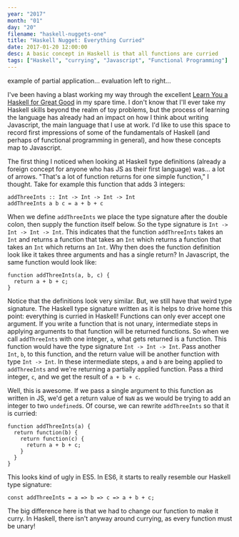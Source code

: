 ```yaml
---
year: "2017"
month: "01"
day: "20"
filename: "haskell-nuggets-one"
title: "Haskell Nugget: Everything Curried"
date: 2017-01-20 12:00:00
desc: A basic concept in Haskell is that all functions are curried
tags: ["Haskell", "currying", "Javascript", "Functional Programming"]
---
```


example of partial application...
evaluation left to right...

I've been having a blast working my way through the excellent [Learn You a Haskell for Great Good](link) in my spare time. I don't know that I'll ever take my Haskell skills beyond the realm of toy problems, but the process of learning the language has already had an impact on how I think about writing Javascript, the main language that I use at work. I'd like to use this space to record first impressions of some of the fundamentals of Haskell (and perhaps of functional programming in general), and how these concepts map to Javascript.

The first thing I noticed when looking at Haskell type definitions (already a foreign concept for anyone who has JS as their first language) was... a lot of arrows. "That's a lot of function returns for one simple function," I thought. Take for example this function that adds 3 integers:

```
addThreeInts :: Int -> Int -> Int -> Int
addThreeInts a b c = a + b + c
```

When we define `addThreeInts` we place the type signature after the double colon, then supply the function itself below. So the type signature is `Int -> Int -> Int -> Int`. This indicates that the function `addThreeInts` takes an `Int` and returns a function that takes an `Int` which returns a function that takes an `Int` which returns an `Int`. Why then does the function definition look like it takes three arguments and has a single return? In Javascript, the same function would look like:

```
function addThreeInts(a, b, c) {
  return a + b + c;
}
```

Notice that the definitions look very similar. But, we still have that weird type signature. The Haskell type signature written as it is helps to drive home this point: everything is curried in Haskell! Functions can only ever accept one argument. If you write a function that is not unary, intermediate steps in applying arguments to that function will be returned functions. So when we call `addThreeInts` with one integer, `a`, what gets returned is a function. This function would have the type signature `Int -> Int -> Int`. Pass another `Int`, `b`, to this function, and the return value will be another function with type `Int -> Int`. In these intermediate steps, `a` and `b` are being applied to `addThreeInts` and we're returning a partially applied function. Pass a third integer, `c`, and we get the result of `a + b + c`.

Well, this is awesome. If we pass a single argument to this function as written in JS, we'd get a return value of `NaN` as we would be trying to add an integer to two `undefined`s. Of course, we can rewrite `addThreeInts` so that it is curried:

```
function addThreeInts(a) {
  return function(b) {
    return function(c) {
      return a + b + c;
    }
  }
}
```

This looks kind of ugly in ES5. In ES6, it starts to really resemble our Haskell type signature:

```
const addThreeInts = a => b => c => a + b + c;
```

The big difference here is that we had to change our function to make it curry. In Haskell, there isn't anyway around currying, as every function must be unary!